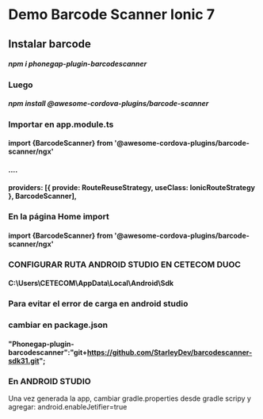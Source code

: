 # Demo Barcode Scanner Ionic 7

## Instalar barcode
##### npm i phonegap-plugin-barcodescanner

### Luego
##### npm install @awesome-cordova-plugins/barcode-scanner

### Importar en app.module.ts
#### import {BarcodeScanner} from '@awesome-cordova-plugins/barcode-scanner/ngx'
#### ....
#### providers: [{ provide: RouteReuseStrategy, useClass: IonicRouteStrategy }, BarcodeScanner],

### En la página Home import
#### import {BarcodeScanner} from '@awesome-cordova-plugins/barcode-scanner/ngx'


### CONFIGURAR RUTA ANDROID STUDIO EN CETECOM DUOC
#### C:\Users\CETECOM\AppData\Local\Android\Sdk 

### Para evitar el error de carga en android studio
### cambiar en package.json
#### "Phonegap-plugin-barcodescanner":"git+https://github.com/StarleyDev/barcodescanner-sdk31.git";

### En ANDROID STUDIO
Una vez generada la app, cambiar gradle.properties desde gradle scripy y agregar:
android.enableJetifier=true
